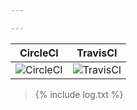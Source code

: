 ```yaml
---

---
```


| CircleCI | TravisCI |
| ------------ | ------------ |
| ![CircleCI](https://circleci.com/gh/wryyyyyyyy/pages_template.svg?style=shield) | ![TravisCI](https://travis-ci.com/wryyyyyyyy/pages_template.svg) |

>
> {% include log.txt %}
>
